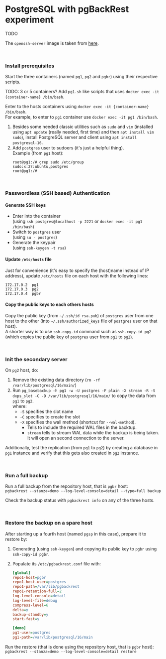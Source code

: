 # PostgreSQL with pgBackRest experiment

TODO

The `openssh-server` image is taken from [here](https://hub.docker.com/r/linuxserver/openssh-server).

<br/>

### Install prerequisites

Start the three containers (named `pg1`, `pg2` and `pgbr`) using their respective scripts.

TODO: 3 or 5 containers?
Add `pg1.sh` like scripts that uses `docker exec -it {container-name} /bin/bash`.

Enter to the hosts containers using `docker exec -it {container-name} /bin/bash`.\
For example, to enter to `pg1` container use `docker exec -it pg1 /bin/bash`.

1. Besides some needed classic utilities such as `sudo` and `vim` (installed using `apt update` (really needed, first time) and then `apt install vim sudo`), install PostgreSQL server and client using `apt install postgresql-16`.
2. Add `postgres` user to sudoers (it's just a helpful thing).\
   Example (from `pg1` host):
    ```shell
    root@pg1:/# grep sudo /etc/group
    sudo:x:27:ubuntu,postgres
    root@pg1:/#
    ```

<br/>

### Passwordless (SSH based) Authentication

#### Generate SSH keys

-   Enter into the container\
    (using `ssh postgres@localhost -p 2221` or `docker exec -it pg1 /bin/bash`)
-   Switch to `postgres` user\
    (using `su - postgres`)
-   Generate the keypair\
    (using `ssh-keygen -t rsa`)

#### Update `/etc/hosts` file

Just for convenience (it's easy to specify the (host)name instead of IP address), update `/etc/hosts` file on each host with the following lines:

```
172.17.0.2	pg1
172.17.0.3	pg2
172.17.0.4	pgbr
```

#### Copy the public keys to each others hosts

Copy the public key (from `~/.ssh/id_rsa.pub`) of `postgres` user from one host to the other (into `~/.ssh/authorized_keys` file of `postgres` user on that host).\
A shorter way is to use `ssh-copy-id` command such as `ssh-copy-id pg2` (which copies the public key of `postgres` user from `pg1` to `pg2`).

<br/>

### Init the secondary server

On `pg2` host, do:

1. Remove the existing data directory (`rm -rf /var/lib/postgresql/16/main/`)
2. Run `pg_basebackup -h pg1 -w -U postgres -F plain -X stream -R -S dxps_slot -C -D /var/lib/postgresql/16/main/` to copy the data from `pg1` to `pg2`.\
   where:
    - `-S` specifies the slot name
    - `-C` specifies to create the slot
    - `-X` specifies the wall method (shortcut for `--wal-method`).
        - Tells to include the required WAL files in the backtup.
        - `stream` tells to stream WAL data while the backup is being taken.
          It will open an second connection to the server.

Additionally, test the replication (from `pg1` to `pg2`) by creating a database in `pg1` instance and verify that this gets also created in `pg2` instance.

<br/>

### Run a full backup

Run a full backup from the repository host, that is `pgbr` host:\
`pgbackrest --stanza=demo --log-level-console=detail --type=full backup`

Check the backup status with `pgbackrest info` on any of the three hosts.

<br/>

### Restore the backup on a spare host

After starting up a fourth host (named `pgsp` in this case), prepare it to restore by:

1. Generating (using `ssh-keygen`) and copying its public key to `pgbr` using `ssh-copy-id pgbr`.
2. Populate its `/etc/pgbackrest.conf` file with:

    ```ini
    [global]
    repo1-host=pgbr
    repo1-host-user=postgres
    repo1-path=/var/lib/pgbackrest
    repo1-retention-full=2
    log-level-console=detail
    log-level-file=debug
    compress-level=6
    delta=y
    backup-standby=y
    start-fast=y

    [demo]
    pg1-user=postgres
    pg1-path=/var/lib/postgresql/16/main
    ```

Run the restore (that is done using the repository host, that is `pgbr` host):\
`pgbackrest --stanza=demo --log-level-console=detail restore`
